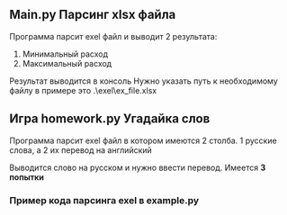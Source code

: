 ## Main.py Парсинг xlsx файла

Программа парсит exel файл и выводит 2 результата:
1. Минимальный расход
2. Максимальный расход

Результат выводится в консоль
Нужно указать путь к необходимому файлу в примере это .\exel\ex_file.xlsx

## Игра homework.py Угадайка слов

Программа парсит exel файл в котором имеются 2 столба.
1 русские слова, а 2 их перевод на английский

Выводится слово на русском и нужно ввести перевод. Имеется __3 попытки__


### Пример кода парсинга exel в example.py
